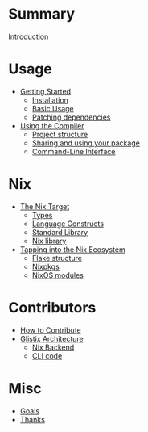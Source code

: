 # Summary

[Introduction](introduction.md)

# Usage

- [Getting Started](./getting-started/README.md)
    - [Installation](./getting-started/installation.md)
    - [Basic Usage]()
    - [Patching dependencies]()
- [Using the Compiler](./using-compiler/README.md)
    - [Project structure](./using-compiler/project-structure.md)
    - [Sharing and using your package](./using-compiler/sharing-package.md)
    - [Command-Line Interface](./using-compiler/command-line-interface.md)

# Nix

- [The Nix Target](./nix/target/README.md)
    - [Types](./nix/target/types.md)
    - [Language Constructs]()
    - [Standard Library]()
    - [Nix library]()
- [Tapping into the Nix Ecosystem]()
    - [Flake structure]()
    - [Nixpkgs]()
    - [NixOS modules]()

# Contributors

- [How to Contribute]()
- [Glistix Architecture]()
    - [Nix Backend]()
    - [CLI code]()

# Misc

- [Goals]()
- [Thanks](./thanks.md)
